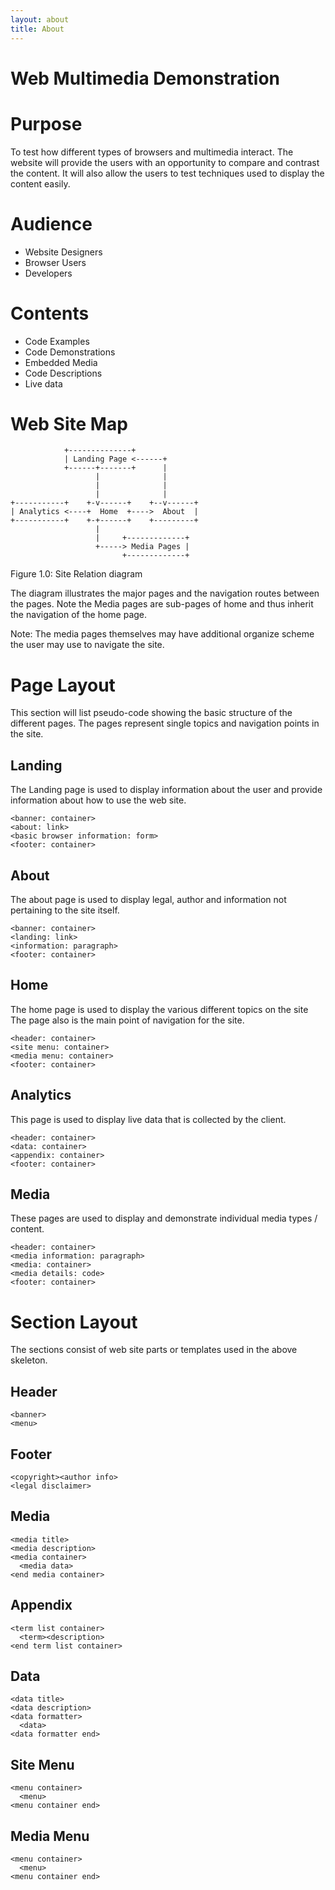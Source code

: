 ```yaml
---
layout: about
title: About
---
```


Web Multimedia Demonstration
==========================================================================

Purpose
==========================================================================
To test how different types of browsers and multimedia interact. The
website will provide the users with an opportunity to compare and contrast
the content. It will also allow the users to test techniques used to
display the content easily.

Audience
==========================================================================
* Website Designers
* Browser Users
* Developers

Contents
==========================================================================
* Code Examples
* Code Demonstrations
* Embedded Media
* Code Descriptions
* Live data

Web Site Map
==========================================================================
```
            +--------------+              
            | Landing Page <------+       
            +------+-------+      |       
                   |              |       
                   |              |       
                   |              |       
+-----------+    +-v------+    +--v------+
| Analytics <----+  Home  +---->  About  |
+-----------+    +-+------+    +---------+
                   |                      
                   |     +-------------+  
                   +-----> Media Pages |  
                         +-------------+  
```
Figure 1.0: Site Relation diagram

The diagram illustrates the major pages and the navigation routes between
the pages. Note the Media pages are sub-pages of home and thus inherit the
navigation of the home page.

Note: The media pages themselves may have additional organize scheme the
user may use to navigate the site.

Page Layout
==========================================================================
This section will list pseudo-code showing the basic structure of the
different pages. The pages represent single topics and navigation points in
the site.

Landing
--------------------------------------------------------------------------
The Landing page is used to display information about the user and provide
information about how to use the web site.

```
<banner: container>
<about: link>
<basic browser information: form>
<footer: container>
```

About
--------------------------------------------------------------------------
The about page is used to display legal, author and information not
pertaining to the site itself.

```
<banner: container>
<landing: link>
<information: paragraph>
<footer: container>
```

Home
--------------------------------------------------------------------------
The home page is used to display the various different topics on the site
The page also is the main point of navigation for the site.

```
<header: container>
<site menu: container>
<media menu: container>
<footer: container>
```

Analytics
--------------------------------------------------------------------------
This page is used to display live data that is collected by the client.

```
<header: container>
<data: container>
<appendix: container>
<footer: container>
```

Media
--------------------------------------------------------------------------
These pages are used to display and demonstrate individual media types /
content.

```
<header: container>
<media information: paragraph>
<media: container>
<media details: code>
<footer: container>
```

Section Layout
==========================================================================
The sections consist of web site parts or templates used in the above
skeleton.

Header
--------------------------------------------------------------------------
```
<banner>
<menu>
```

Footer
--------------------------------------------------------------------------
```
<copyright><author info>
<legal disclaimer>
```

Media
--------------------------------------------------------------------------
```
<media title>
<media description>
<media container>
  <media data>
<end media container>
```

Appendix
--------------------------------------------------------------------------
```
<term list container>
  <term><description>
<end term list container>
```

Data
--------------------------------------------------------------------------
```
<data title>
<data description>
<data formatter>
  <data>
<data formatter end>
```

Site Menu
--------------------------------------------------------------------------
```
<menu container>
  <menu>
<menu container end>
```

Media Menu
--------------------------------------------------------------------------
```
<menu container>
  <menu>
<menu container end>
```
